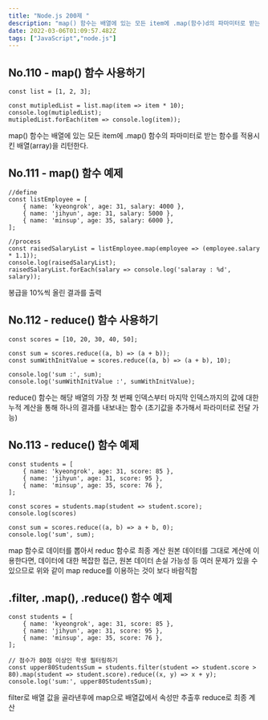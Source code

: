 ```yaml
---
title: "Node.js 200제 "
description: "map() 함수는 배열에 있는 모든 item에 .map(함수)d의 파마미터로 받는 함수를 적용시킨 배열(array)을 리턴한다.봉급을 10%씩 올린 결과를 출력"
date: 2022-03-06T01:09:57.482Z
tags: ["JavaScript","node.js"]
---
```

## No.110 - map() 함수 사용하기
```
const list = [1, 2, 3];

const mutipledList = list.map(item => item * 10);
console.log(mutipledList);
mutipledList.forEach(item => console.log(item));
```
map() 함수는 배열에 있는 모든 item에 .map() 함수의 파마미터로 받는 함수를 적용시킨 배열(array)을 리턴한다.

## No.111 - map() 함수 예제
```
//define
const listEmployee = [
    { name: 'kyeongrok', age: 31, salary: 4000 },
    { name: 'jihyun', age: 31, salary: 5000 },
    { name: 'minsup', age: 35, salary: 6000 },
];

//process
const raisedSalaryList = listEmployee.map(employee => (employee.salary * 1.1));
console.log(raisedSalaryList);
raisedSalaryList.forEach(salary => console.log('salaray : %d', salary));
```
봉급을 10%씩 올린 결과를 출력

## No.112 - reduce() 함수 사용하기  

```
const scores = [10, 20, 30, 40, 50];

const sum = scores.reduce((a, b) => (a + b));
const sumWithInitValue = scores.reduce((a, b) => (a + b), 10);

console.log('sum :', sum);
console.log('sumWithInitValue :', sumWithInitValue);
```
reduce() 함수는 해당 배열의 가장 첫 번째 인덱스부터 마지막 인덱스까지의 값에 대한 누적 계산을 통해 하나의 결과를 내보내는 함수 (초기값을 추가해서 파라미터로 전달 가능)

## No.113 - reduce() 함수 예제
```
const students = [
    { name: 'kyeongrok', age: 31, score: 85 },
    { name: 'jihyun', age: 31, score: 95 },
    { name: 'minsup', age: 35, score: 76 },
];

const scores = students.map(student => student.score);
console.log(scores)

const sum = scores.reduce((a, b) => a + b, 0);
console.log('sum', sum);
```

map 함수로 데이터를 뽑아서 reduc 함수로 최종 계산
원본 데이터를 그대로 계산에 이용한다면, 데이터에 대한 복잡한 접근, 원본 데이터 손실 가능성 등 여러 문제가 있을 수 있으므로 위와 같이 map reduce를 이용하는 것이 보다 바람직함

## .filter, .map(), .reduce() 함수 예제
```
const students = [
    { name: 'kyeongrok', age: 31, score: 85 },
    { name: 'jihyun', age: 31, score: 95 },
    { name: 'minsup', age: 35, score: 76 },
];

// 점수가 80점 이상인 학생 필터링하기
const upper80StudentsSum = students.filter(student => student.score > 80).map(student => student.score).reduce((x, y) => x + y);
console.log('sum:', upper80StudentsSum);
```
filter로 배열 값을 골라낸후에 map으로 배열값에서 속성만 추출후 reduce로 최종 계산

